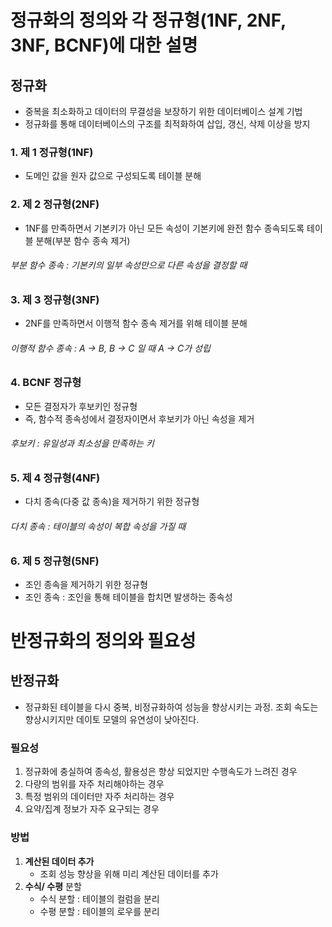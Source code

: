 # 정규화의 정의와 각 정규형(1NF, 2NF, 3NF, BCNF)에 대한 설명
## 정규화
- 중복을 최소화하고 데이터의 무결성을 보장하기 위한 데이터베이스 설계 기법
- 정규화를 통해 데이터베이스의 구조를 최적화하여 삽입, 갱신, 삭제 이상을 방지

### 1. 제 1 정규형(1NF)
- 도메인 값을 원자 값으로 구성되도록 테이블 분해

### 2. 제 2 정규형(2NF)
- 1NF를 만족하면서 기본키가 아닌 모든 속성이 기본키에 완전 함수 종속되도록 테이블 분해(부분 함수 종속 제거)
###### 부분 함수 종속 : 기본키의 일부 속성만으로 다른 속성을 결정할 때
### 3. 제 3 정규형(3NF)
- 2NF를 만족하면서 이행적 함수 종속 제거를 위해 테이블 분해
###### 이행적 함수 종속 : A -> B, B -> C 일 때 A -> C가 성립
### 4. BCNF 정규형
- 모든 결정자가 후보키인 정규형
- 즉, 함수적 종속성에서 결정자이면서 후보키가 아닌 속성을 제거
###### 후보키 : 유일성과 최소성을 만족하는 키
### 5. 제 4 정규형(4NF)
- 다치 종속(다중 값 종속)을 제거하기 위한 정규형
###### 다치 종속 : 테이블의 속성이 복합 속성을 가질 때
### 6. 제 5 정규형(5NF)
- 조인 종속을 제거하기 위한 정규형
- 조인 종속 : 조인을 통해 테이블을 합치면 발생하는 종속성
# 반정규화의 정의와 필요성
## 반정규화
- 정규화된 테이블을 다시 중복, 비정규화하여 성능을 향상시키는 과정. 조회 속도는 향상시키지만 데이토 모델의 유연성이 낮아진다.

### 필요성
1. 정규화에 충실하여 종속성, 활용성은 향상 되었지만 수행속도가 느려진 경우 
2. 다량의 범위를 자주 처리해야하는 경우 
3. 특정 범위의 데이터만 자주 처리하는 경우 
4. 요약/집계 정보가 자주 요구되는 경우

### 방법
1. **계산된 데이터 추가**
    - 조회 성능 향상을 위해 미리 계산된 데이터를 추가
2. **수식/ 수평** 분할
    - 수식 분할 : 테이블의 컬럼을 분리
    - 수평 분할 : 테이블의 로우를 분리
